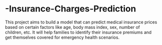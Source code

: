 # -Insurance-Charges-Prediction
This project aims to build a model that can predict medical insurance prices based on certain factors like age, body mass index, sex, number of children, etc. It will help families to identify their insurance premiums and get themselves covered for emergency health scenarios.
